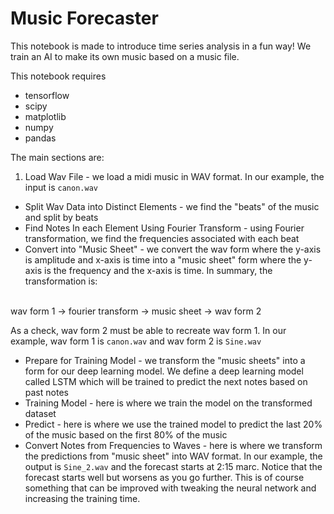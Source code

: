 # Music Forecaster

This notebook is made to introduce time series analysis in a fun way! We train an AI to make its own music based on a music file.

This notebook requires
* tensorflow
* scipy
* matplotlib
* numpy
* pandas

The main sections are:
1. Load Wav File  - we load a midi music in WAV format. In our example, the input is `canon.wav`
* Split Wav Data into Distinct Elements - we find the "beats" of the music and split by beats
* Find Notes In each Element Using Fourier Transform - using Fourier transformation, we find the frequencies associated with each beat
* Convert into "Music Sheet" - we convert the wav form where the y-axis is amplitude and x-axis is time into a "music sheet" form where the y-axis is the frequency and the x-axis is time. In summary, the transformation is: 

<br>wav form 1 -> fourier transform -> music sheet -> wav form 2<br>

As a check, wav form 2 must be able to recreate wav form 1. In our example, wav form 1 is `canon.wav` and wav form 2 is `Sine.wav`

* Prepare for Training Model - we transform the "music sheets" into a form for our deep learning model. We define a deep learning model called LSTM which will be trained to predict the next notes based on past notes
* Training Model - here is where we train the model on the transformed dataset
* Predict - here is where we use the trained model to predict the last 20% of the music based on the first 80% of the music
* Convert Notes from Frequencies to Waves - here is where we transform the predictions from "music sheet" into WAV format. In our example, the output is `Sine_2.wav` and the forecast starts at 2:15 marc. Notice that the forecast starts well but worsens as you go further. This is of course something that can be improved with tweaking the neural network and increasing the training time.
